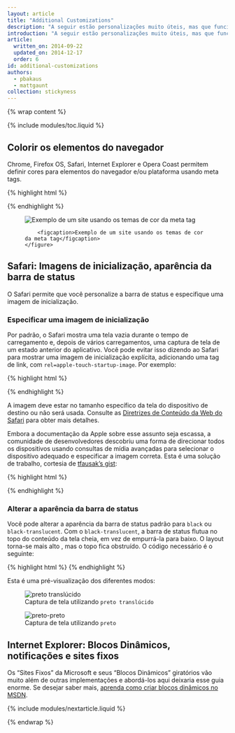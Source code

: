 ```yaml
---
layout: article
title: "Additional Customizations"
description: "A seguir estão personalizações muito úteis, mas que funcionam apenas em um subconjunto de navegadores. Todas são opcionais, mas muito recomendadas, pois deixam a experiência do aplicativo ainda melhor."
introduction: "A seguir estão personalizações muito úteis, mas que funcionam apenas em um subconjunto de navegadores. Todas são opcionais, mas muito recomendadas, pois deixam a experiência do aplicativo ainda melhor."
article:
  written_on: 2014-09-22
  updated_on: 2014-12-17
  order: 6
id: additional-customizations
authors:
  - pbakaus
  - mattgaunt
collection: stickyness
---
```


{% wrap content %}

{% include modules/toc.liquid %}

## Colorir os elementos do navegador

Chrome, Firefox OS, Safari, Internet Explorer e Opera Coast permitem definir cores para elementos do navegador e/ou plataforma usando meta tags.

{% highlight html %}
<!-- Chrome & Firefox OS -->
<meta name="theme-color" content="#4285f4">
<!-- Windows Phone -->
<meta name="msapplication-navbutton-color" content="#4285f4">
<!-- iOS Safari -->
<meta name="apple-mobile-web-app-status-bar-style" content="#4285f4">
{% endhighlight %}


<div class="clear g-wide--full">
    <figure class="fluid">
        <img src="images/theme-color.png" alt="Exemplo de um site usando os temas de cor da meta tag">

        <figcaption>Exemplo de um site usando os temas de cor da meta tag</figcaption>
    </figure>
</div>

## Safari: Imagens de inicialização, aparência da barra de status

O Safari permite que você personalize a barra de status e especifique uma imagem de inicialização.

### Especificar uma imagem de inicialização

Por padrão, o Safari mostra uma tela vazia durante o tempo de carregamento e, depois de vários
carregamentos, uma captura de tela de um estado anterior do aplicativo. Você pode evitar isso
dizendo ao Safari para mostrar uma imagem de inicialização explícita, adicionando uma tag de link, com
`rel=apple-touch-startup-image`. Por exemplo:

{% highlight html %}
<link rel="apple-touch-startup-image" href="icon.png">
{% endhighlight %}

A imagem deve estar no tamanho específico da tela do dispositivo de destino ou
não será usada. Consulte as
[Diretrizes de Conteúdo da Web do Safari](//developer.apple.com/library/ios/documentation/AppleApplications/Reference/SafariWebContent/ConfiguringWebApplications/ConfiguringWebApplications.html)
para obter mais detalhes.

Embora a documentação da Apple sobre esse assunto seja escassa, a comunidade de desenvolvedores
descobriu uma forma de direcionar todos os dispositivos usando consultas de mídia avançadas para
selecionar o dispositivo adequado e especificar a imagem correta. Esta é uma
solução de trabalho, cortesia de [tfausak’s gist](//gist.github.com/tfausak/2222823):

{% highlight html %}
<!-- iOS 6 & 7 iPad (retina, portrait) -->
<link href="/static/images/apple-touch-startup-image-1536x2008.png"
     media="(device-width: 768px) and (device-height: 1024px)
        and (orientation: portrait)
        and (-webkit-device-pixel-ratio: 2)"
     rel="apple-touch-startup-image">

<!-- iOS 6 & 7 iPad (retina, landscape) -->
<link href="/static/images/apple-touch-startup-image-1496x2048.png"
     media="(device-width: 768px) and (device-height: 1024px)
        and (orientation: landscape)
        and (-webkit-device-pixel-ratio: 2)"
     rel="apple-touch-startup-image">

<!-- iOS 6 iPad (portrait) -->
<link href="/static/images/apple-touch-startup-image-768x1004.png"
     media="(device-width: 768px) and (device-height: 1024px)
        and (orientation: portrait)
        and (-webkit-device-pixel-ratio: 1)"
     rel="apple-touch-startup-image">

<!-- iOS 6 iPad (landscape) -->
<link href="/static/images/apple-touch-startup-image-748x1024.png"
     media="(device-width: 768px) and (device-height: 1024px)
        and (orientation: landscape)
        and (-webkit-device-pixel-ratio: 1)"
     rel="apple-touch-startup-image">

<!-- iOS 6 & 7 iPhone 5 -->
<link href="/static/images/apple-touch-startup-image-640x1096.png"
     media="(device-width: 320px) and (device-height: 568px)
        and (-webkit-device-pixel-ratio: 2)"
     rel="apple-touch-startup-image">

<!-- iOS 6 & 7 iPhone (retina) -->
<link href="/static/images/apple-touch-startup-image-640x920.png"
     media="(device-width: 320px) and (device-height: 480px)
        and (-webkit-device-pixel-ratio: 2)"
     rel="apple-touch-startup-image">

<!-- iOS 6 iPhone -->
<link href="/static/images/apple-touch-startup-image-320x460.png"
     media="(device-width: 320px) and (device-height: 480px)
        and (-webkit-device-pixel-ratio: 1)"
     rel="apple-touch-startup-image">
{% endhighlight %}

### Alterar a aparência da barra de status

Você pode alterar a aparência da barra de status padrão para `black` ou
`black-translucent`. Com o `black-translucent`, a barra de status flutua no topo
do conteúdo da tela cheia, em vez de empurrá-la para baixo. O layout torna-se mais alto
, mas o topo fica obstruído.  O código necessário é o seguinte:

{% highlight html %}
<meta name="apple-mobile-web-app-status-bar-style" content="black">
{% endhighlight %}

Esta é uma pré-visualização dos diferentes modos:

<div class="clear g-wide--pull-1">
  <div class="g--half">
    <figure class="fluid">
      <img src="images/status-bar-translucent.png" srcset="images/status-bar-translucent.png 1x, images/status-bar-translucent-2x.png 2x" alt="preto translúcido">
      <figcaption>Captura de tela utilizando <code>preto translúcido</code></figcaption>
    </figure>
  </div>
  <div class="g--half g--last">
    <figure class="fluid">
      <img src="images/status-bar-black.png" srcset="images/status-bar-black.png 1x, images/status-bar-black-2x.png 2x" alt="preto-preto">
      <figcaption>Captura de tela utilizando <code>preto</code></figcaption>
      </figure>
  </div>
</div>

## Internet Explorer: Blocos Dinâmicos, notificações e sites fixos

Os “Sites Fixos” da Microsoft e seus “Blocos Dinâmicos” giratórios vão muito além de outras
implementações e abordá-los aqui deixaria esse guia enorme. Se desejar
saber mais,
[aprenda como criar blocos dinâmicos no MSDN](//msdn.microsoft.com/en-us/library/ie/dn455115(v=vs.85).aspx).

{% include modules/nextarticle.liquid %}

{% endwrap %}

